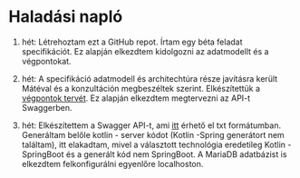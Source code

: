 # Haladási napló

1. hét: Létrehoztam ezt a GitHub repot. Írtam egy béta feladat specifikációt. Ez alapján elkezdtem kidolgozni az adatmodellt és a végpontokat.

2. hét: A specifikáció adatmodell és architechtúra része javításra került Mátéval és a konzultáción megbeszéltek szerint. Elkészítettük a [végpontok tervét](https://github.com/VPeterB/family-app-backend/blob/master/Documents/Végpontok.txt). Ez alapján elkezdtem megtervezni az API-t Swaggerben.

3. hét: Elkészítettem a Swagger API-t, ami [itt](https://github.com/VPeterB/family-app-backend/blob/master/Documents/Swagger.txt) érhető el txt formátumban. Generáltam belőle kotlin - server kódot (Kotlin -Spring generátort nem találtam), itt elakadtam, mivel a választott technológia eredetileg Kotlin - SpringBoot és a generált kód nem SpringBoot. A MariaDB adatbázist is elkezdtem felkonfigurálni egyenlőre localhoston.
